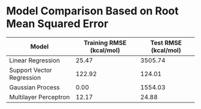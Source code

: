 # Model Comparison Based on Root Mean Squared Error

| Model                    | Training RMSE (kcal/mol) | Test RMSE (kcal/mol) |
|--------------------------|--------------------------|----------------------|
| Linear Regression        | 25.47   | 3505.74   |
| Support Vector Regression        | 122.92   | 124.01   |
| Gaussian Process        | 0.00   | 1554.03   |
| Multilayer Perceptron        | 12.17   | 24.88   |
